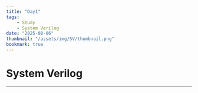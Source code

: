 ```yaml
---
title: "Day1"
tags:
    - Study
    - System Verilog
date: "2025-08-06"
thumbnail: "/assets/img/SV/thumbnail.png"
bookmark: true
---
```

# System Verilog 
---


